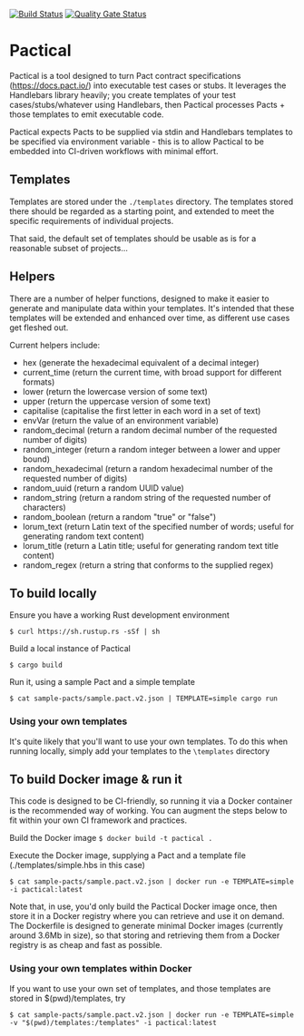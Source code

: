 [![Build Status](https://dev.azure.com/monch1962/monch1962/_apis/build/status/monch1962.pactical?branchName=master)](https://dev.azure.com/monch1962/monch1962/_build/latest?definitionId=8&branchName=master)
[![Quality Gate Status](https://sonarcloud.io/api/project_badges/measure?project=monch1962_pactical&metric=alert_status)](https://sonarcloud.io/dashboard?id=monch1962_pactical)

# Pactical

Pactical is a tool designed to turn Pact contract specifications (https://docs.pact.io/) into executable test cases or stubs. It leverages the Handlebars library heavily; you create templates of your test cases/stubs/whatever using Handlebars, then Pactical processes Pacts + those templates to emit executable code.

Pactical expects Pacts to be supplied via stdin and Handlebars templates to be specified via environment variable - this is to allow Pactical to be embedded into CI-driven workflows with minimal effort.

## Templates

Templates are stored under the `./templates` directory. The templates stored there should be regarded as a starting point, and extended to meet the specific requirements of individual projects.

That said, the default set of templates should be usable as is for a reasonable subset of projects...

## Helpers

There are a number of helper functions, designed to make it easier to generate and manipulate data within your templates. It's intended that these templates will be extended and enhanced over time, as different use cases get fleshed out.

Current helpers include:
- hex (generate the hexadecimal equivalent of a decimal integer)
- current_time (return the current time, with broad support for different formats)
- lower (return the lowercase version of some text)
- upper (return the uppercase version of some text)
- capitalise (capitalise the first letter in each word in a set of text)
- envVar (return the value of an environment variable)
- random_decimal (return a random decimal number of the requested number of digits)
- random_integer (return a random integer between a lower and upper bound)
- random_hexadecimal (return a random hexadecimal number of the requested number of digits)
- random_uuid (return a random UUID value)
- random_string (return a random string of the requested number of characters)
- random_boolean (return a random "true" or "false")
- lorum_text (return Latin text of the specified number of words; useful for generating random text content)
- lorum_title (return a Latin title; useful for generating random text title content)
- random_regex (return a string that conforms to the supplied regex)

## To build locally

Ensure you have a working Rust development environment

`$ curl https://sh.rustup.rs -sSf | sh`

Build a local instance of Pactical

`$ cargo build`

Run it, using a sample Pact and a simple template

`$ cat sample-pacts/sample.pact.v2.json | TEMPLATE=simple cargo run`

### Using your own templates

It's quite likely that you'll want to use your own templates. To do this when running locally, simply add your templates to the `\templates` directory

## To build Docker image & run it

This code is designed to be CI-friendly, so running it via a Docker container is the recommended way of working. You can augment the steps below to fit within your own CI framework and practices.

Build the Docker image
`$ docker build -t pactical .`

Execute the Docker image, supplying a Pact and a template file (./templates/simple.hbs in this case)

`$ cat sample-pacts/sample.pact.v2.json | docker run -e TEMPLATE=simple -i pactical:latest`

Note that, in use, you'd only build the Pactical Docker image once, then store it in a Docker registry where you can retrieve and use it on demand. The Dockerfile is designed to generate minimal Docker images (currently around 3.6Mb in size), so that storing and retrieving them from a Docker registry is as cheap and fast as possible.

### Using your own templates within Docker

If you want to use your own set of templates, and those templates are stored in $(pwd)/templates, try

`$ cat sample-pacts/sample.pact.v2.json | docker run -e TEMPLATE=simple -v "$(pwd)/templates:/templates" -i pactical:latest`
